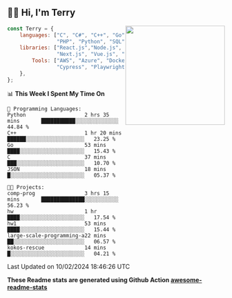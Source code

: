 <h2>👋🏻 Hi, I'm Terry</h2>

<img align='right' src="https://media.giphy.com/media/fkZukR450RQ1qnGaq9/giphy.gif" width="230">

```javascript
const Terry = {
    languages: ["C", "C#", "C++", "Go", "Java", "Javascript",
                "PHP", "Python", "SQL", "Typescript"],
    libraries: ["React.js","Node.js", ".Net", "Express.js",
                "Next.js", "Vue.js", "Astro.js", "CUDA"],
        Tools: ["AWS", "Azure", "Docker🐳", "Git", "Figma",
                "Cypress", "Playwright", "Postman", "Jira"],
    },
};
```
<!--START_SECTION:waka-->
📊 **This Week I Spent My Time On** 

```text
💬 Programming Languages: 
Python                   2 hrs 35 mins       ███████████░░░░░░░░░░░░░░   44.84 % 
C++                      1 hr 20 mins        ██████░░░░░░░░░░░░░░░░░░░   23.25 % 
Go                       53 mins             ████░░░░░░░░░░░░░░░░░░░░░   15.43 % 
C                        37 mins             ███░░░░░░░░░░░░░░░░░░░░░░   10.70 % 
JSON                     18 mins             █░░░░░░░░░░░░░░░░░░░░░░░░   05.37 % 

🐱‍💻 Projects: 
comp-prog                3 hrs 15 mins       ██████████████░░░░░░░░░░░   56.23 % 
hw                       1 hr                ████░░░░░░░░░░░░░░░░░░░░░   17.54 % 
hw1                      53 mins             ████░░░░░░░░░░░░░░░░░░░░░   15.44 % 
large-scale-programming-a22 mins             ██░░░░░░░░░░░░░░░░░░░░░░░   06.57 % 
kokos-rescue             14 mins             █░░░░░░░░░░░░░░░░░░░░░░░░   04.21 % 
```


 Last Updated on 10/02/2024 18:46:26 UTC
<!--END_SECTION:waka-->

**These Readme stats are generated using Github Action [awesome-readme-stats](https://github.com/anmol098/waka-readme-stats)**
